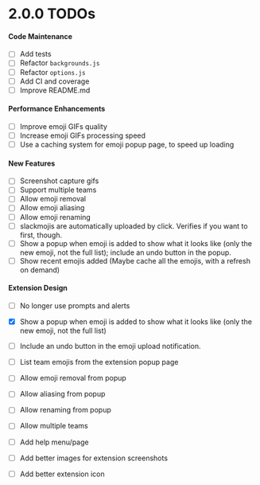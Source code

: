 # 2.0.0 TODOs

#### Code Maintenance
- [ ] Add tests
- [ ] Refactor `backgrounds.js`
- [ ] Refactor `options.js`
- [ ] Add CI and coverage
- [ ] Improve README.md

#### Performance Enhancements
- [ ] Improve emoji GIFs quality
- [ ] Increase emoji GIFs processing speed
- [ ] Use a caching system for emoji popup page, to speed up loading

#### New Features
- [ ] Screenshot capture gifs
- [ ] Support multiple teams
- [ ] Allow emoji removal
- [ ] Allow emoji aliasing
- [ ] Allow emoji renaming
- [ ] slackmojis are automatically uploaded by click. Verifies if you want to first, though.
- [ ] Show a popup when emoji is added to show what it looks like (only the new emoji, not the full list); include an undo button in the popup.
- [ ] Show recent emojis added (Maybe cache all the emojis, with a refresh on demand)

#### Extension Design
- [ ] No longer use prompts and alerts 
- [x] Show a popup when emoji is added to show what it looks like (only the new emoji, not the full list)
- [ ] Include an undo button in the emoji upload notification.
- [ ] List team emojis from the extension popup page
- [ ] Allow emoji removal from popup
- [ ] Allow aliasing from popup
- [ ] Allow renaming from popup
- [ ] Allow multiple teams
- [ ] Add help menu/page
- [ ] Add better images for extension screenshots
- [ ] Add better extension icon

